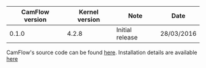| CamFlow version | Kernel version | Note            | Date       |
| --------------- |----------------| --------------- | ---------- |
| 0.1.0           | 4.2.8          | Initial release | 28/03/2016 |

CamFlow's source code can be found [here](https://github.com/camflow/camflow-dev).
Installation details are available [here](https://github.com/CamFlow/camflow-install)
